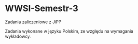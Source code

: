 # WWSI-Semestr-3
Zadania zaliczeniowe z JiPP

Zadania wykonane w języku Polskim, ze względu na wymagania wykładowcy.
